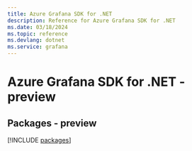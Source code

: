 ```yaml
---
title: Azure Grafana SDK for .NET
description: Reference for Azure Grafana SDK for .NET
ms.date: 03/18/2024
ms.topic: reference
ms.devlang: dotnet
ms.service: grafana
---
```

# Azure Grafana SDK for .NET - preview
## Packages - preview
[!INCLUDE [packages](grafana-index.md)]